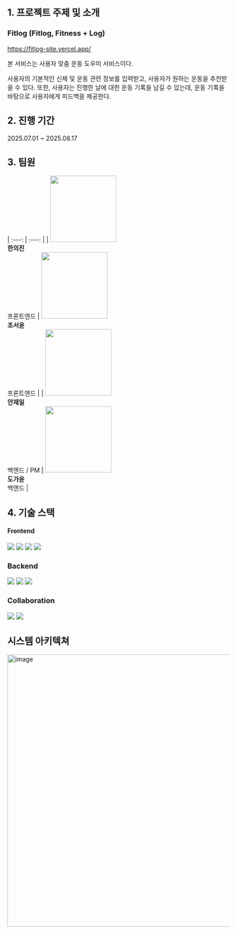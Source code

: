 

## 1. 프로젝트 주제 및 소개
### Fitlog (Fitlog, Fitness + Log)
https://fitlog-site.vercel.app/

본 서비스는 사용자 맞춤 운동 도우미 서비스이다.

사용자의 기본적인 신체 및 운동 관련 정보를 입력받고, 사용자가 원하는 운동을 추천받을 수 있다.
또한, 사용자는 진행한 날에 대한 운동 기록을 남길 수 있는데, 운동 기록을 바탕으로 사용자에게 피드백을 제공한다.



## 2. 진행 기간
2025.07.01 ~ 2025.08.17

## 3. 팀원

| :---: | :---: |
| <img src="https://avatars.githubusercontent.com/u/210150779?s=96&v=4" width="150"><br />**한의진**<br />프론트엔드 | <img src="https://avatars.githubusercontent.com/u/211123954?s=96&v=4" width="150"><br />**조서윤**<br />프론트엔드 |
| <img src="https://avatars.githubusercontent.com/u/81521290?s=96&v=4" width="150"><br />**안재일**<br />백엔드 / PM | <img src="https://avatars.githubusercontent.com/u/173528886?s=96&v=4" width="150"><br />**도가윤**<br />백엔드 |


## 4. 기술 스택
#### Frontend
<img src="https://img.shields.io/badge/html5-E34F26?style=for-the-badge&logo=html5&logoColor=white"> <img src="https://img.shields.io/badge/css-1572B6?style=for-the-badge&logo=css3&logoColor=white"> <img src="https://img.shields.io/badge/javascript-F7DF1E?style=for-the-badge&logo=javascript&logoColor=black"> <img src="https://img.shields.io/badge/react-61DAFB?style=for-the-badge&logo=react&logoColor=black">

### Backend
<img src="https://img.shields.io/badge/java-007396?style=for-the-badge&logo=java&logoColor=white"> <img src="https://img.shields.io/badge/springboot-6DB33F?style=for-the-badge&logo=springboot&logoColor=white"> <img src="https://img.shields.io/badge/mariaDB-003545?style=for-the-badge&logo=mariaDB&logoColor=white">

### Collaboration
<img src="https://img.shields.io/badge/git-F05032?style=for-the-badge&logo=git&logoColor=white"> <img src="https://img.shields.io/badge/github-181717?style=for-the-badge&logo=github&logoColor=white">


## 시스템 아키텍쳐
<img width="1074" height="615" alt="image" src="https://github.com/user-attachments/assets/e9fc2e5d-67fc-4424-a951-810c9b9f0abb" />
